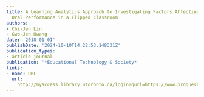 ```yaml
---
title: A Learning Analytics Approach to Investigating Factors Affecting EFL Students'
  Oral Performance in a Flipped Classroom
authors:
- Chi-Jen Lin
- Gwo-Jen Hwang
date: '2018-01-01'
publishDate: '2024-10-10T14:22:53.148331Z'
publication_types:
- article-journal
publication: '*Educational Technology & Society*'
links:
- name: URL
  url: 
    http://myaccess.library.utoronto.ca/login?qurl=https://www.proquest.com/docview/2034277588?accountid=14771&bdid=38382&_bd=rMCq58euBRMvdyY0ndEeggtFWhY%3D
---
```


